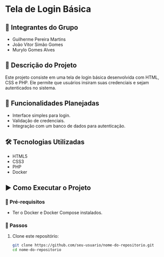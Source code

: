 # Tela de Login Básica  

## 📌 Integrantes do Grupo  
- Guilherme Pereira Martins 
- João Vitor Simão Gomes 
- Murylo Gomes Alves

## 📖 Descrição do Projeto  
Este projeto consiste em uma tela de login básica desenvolvida com HTML, CSS e PHP. Ele permite que usuários insiram suas credenciais e sejam autenticados no sistema.  

## 🚀 Funcionalidades Planejadas  
- Interface simples para login.  
- Validação de credenciais.  
- Integração com um banco de dados para autenticação.  

## 🛠 Tecnologias Utilizadas  
- HTML5  
- CSS3  
- PHP  
- Docker  

## ▶️ Como Executar o Projeto  

### 📌 Pré-requisitos  
- Ter o Docker e Docker Compose instalados.  

### 🏃 Passos  
1. Clone este repositório:  
   ```sh
   git clone https://github.com/seu-usuario/nome-do-repositorio.git
   cd nome-do-repositorio
